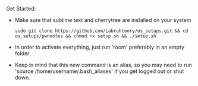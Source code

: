 Get Started:

* Make sure that sublime text and cherrytree are installed on your system

      sudo git clone https://github.com/Labruhtoory/os_setups.git && cd os_setups/pwnnotes && chmod +x setup.sh && ./setup.sh

* In order to activate everything, just run 'room' preferably in an empty folder

* Keep in mind that this new command is an alias, so you may need to run 'source /home/username/.bash_aliases' if you get logged out or shut down.
